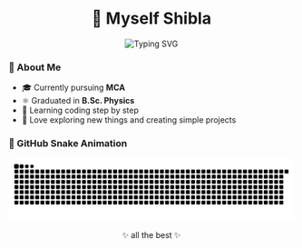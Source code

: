 <div align="center">

# 🌸 Myself Shibla
<p>
  <img src="https://readme-typing-svg.demolab.com?font=Fira+Code&pause=1000&color=FF69B4&center=true&vCenter=true&width=435&lines=MCA+Student+%26+B.Sc.+Physics+Graduate;MCA+Student+%26+B.Sc.+Physics+Graduate;" alt="Typing SVG" />
</p>
</div>

### 💫 About Me
- 🎓 Currently pursuing **MCA**  
- ⚛️ Graduated in **B.Sc. Physics**  
- 🌱 Learning coding step by step  
- 💖 Love exploring new things and creating simple projects  

### 🐍 GitHub Snake Animation
![snake gif](https://github.com/shiblaaah/shiblaaah/blob/output/github-snake-dark.svg)

<div align="center">
✨ all the best ✨  
</div>
